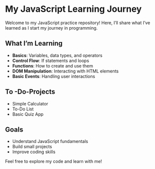 # My JavaScript Learning Journey

Welcome to my JavaScript practice repository! Here, I’ll share what I’ve learned as I start my journey in programming.

## What I’m Learning
- **Basics**: Variables, data types, and operators
- **Control Flow**: If statements and loops
- **Functions**: How to create and use them
- **DOM Manipulation**: Interacting with HTML elements
- **Basic Events**: Handling user interactions

## To -Do-Projects
- Simple Calculator
- To-Do List
- Basic Quiz App

## Goals
- Understand JavaScript fundamentals
- Build small projects
- Improve coding skills

Feel free to explore my code and learn with me!


